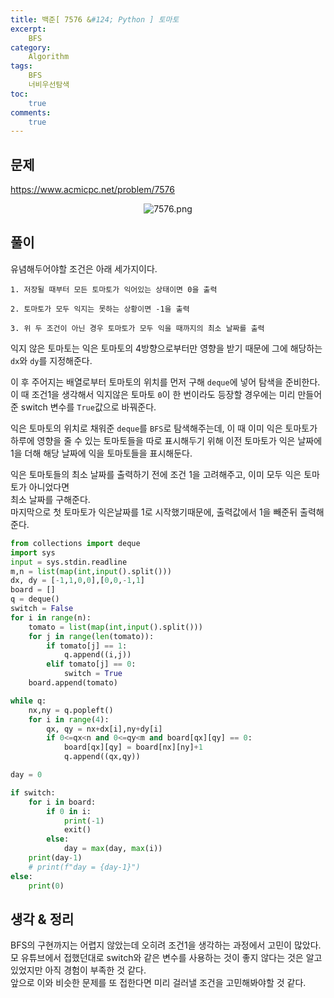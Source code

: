 ```yaml
---
title: 백준[ 7576 &#124; Python ] 토마토
excerpt: 
    BFS
category: 
    Algorithm
tags:
    BFS
    너비우선탐색
toc: 
    true
comments: 
    true
---
```


<style type = 'text/css'>
    .o{
    font-weight: bold;
    color:orange;
    }
</style>

## 문제  
<https://www.acmicpc.net/problem/7576>
<p align = "center"><img alt = "7576.png" src = "../../assets/images/boj/7576.png"></p>

## 풀이  
유념해두어야할 조건은 아래 세가지이다.  

    1. 저장될 때부터 모든 토마토가 익어있는 상태이면 0을 출력  
   
    2. 토마토가 모두 익지는 못하는 상황이면 -1을 출력  
   
    3. 위 두 조건이 아닌 경우 토마토가 모두 익을 때까지의 최소 날짜를 출력
   
익지 않은 토마토는 익은 토마토의 4방향으로부터만 영향을 받기 때문에 그에 해당하는 `dx`와 `dy`를 지정해준다.  

이 후 주어지는 배열로부터 토마토의 위치를 먼저 구해 `deque`에 넣어 탐색을 준비한다.  
이 때 조건1을 생각해서 익지않은 토마토 `0`이 한 번이라도 등장할 경우에는 미리 만들어준 switch 변수를 `True`값으로 바꿔준다.  
  
익은 토마토의 위치로 채워준 `deque`를 `BFS`로 탐색해주는데, 이 때 이미 익은 토마토가 하루에 영향을 줄 수 있는 토마토들을 따로 표시해두기 위해 이전 토마토가 익은 날짜에 1을 더해 해당 날짜에 익을 토마토들을 표시해둔다.  

익은 토마토들의 최소 날짜를 출력하기 전에 조건 1을 고려해주고, 이미 모두 익은 토마토가 아니었다면  
최소 날짜를 구해준다.  
마지막으로 첫 토마토가 익은날짜를 1로 시작했기때문에, 출력값에서 1을 빼준뒤 출력해준다.  

```python
from collections import deque
import sys
input = sys.stdin.readline
m,n = list(map(int,input().split()))
dx, dy = [-1,1,0,0],[0,0,-1,1]
board = []
q = deque()
switch = False
for i in range(n):
    tomato = list(map(int,input().split()))
    for j in range(len(tomato)):
        if tomato[j] == 1:
            q.append((i,j))
        elif tomato[j] == 0:
            switch = True
    board.append(tomato)

while q:
    nx,ny = q.popleft()
    for i in range(4):
        qx, qy = nx+dx[i],ny+dy[i]
        if 0<=qx<n and 0<=qy<m and board[qx][qy] == 0:
            board[qx][qy] = board[nx][ny]+1
            q.append((qx,qy))

day = 0

if switch:
    for i in board:
        if 0 in i:
            print(-1)
            exit()
        else:
            day = max(day, max(i))
    print(day-1)
    # print(f"day = {day-1}")
else:
    print(0)
```
## 생각 & 정리  
BFS의 구현까지는 어렵지 않았는데 오히려 조건1을 생각하는 과정에서 고민이 많았다.  
모 유튜브에서 접했던대로 switch와 같은 변수를 사용하는 것이 좋지 않다는 것은 알고있었지만 아직 경험이 부족한 것 같다.  
앞으로 이와 비슷한 문제를 또 접한다면 미리 걸러낼 조건을 고민해봐야할 것 같다.

